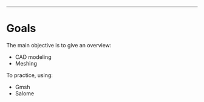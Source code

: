 ---

# Goals

The main objective is to give an overview:

- CAD modeling
- Meshing

To practice, using:

- Gmsh 
- Salome
